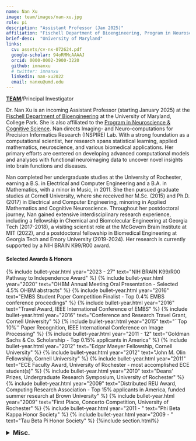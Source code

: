 ```yaml
---
name: Nan Xu
image: team/images/nan-xu.jpg
role: pi
description: "Assistant Professor (Jan 2025)"
affiliation: "Fischell Department of Bioengineering, Program in Neuroscience & Cognitive Science"
brief-desc:  "University of Maryland"
links:
  cv: assets/cv-nx-072624.pdf
  google-scholar: 94oRMMcAAAAJ
  orcid: 0000-0002-3900-3220
  github: imnanxu
  # twitter: imnanxu
  linkedin: nan-xu2022  
  email: nanxu@umd.edu
---
```

[**TEAM**](/team/)/Principal Investigator

Dr. Nan Xu is an incoming Assistant Professor (starting January 2025) at the [​Fischell Department of Bioengineering](https://bioe.umd.edu) at the University of Maryland, College Park. She is also affiliated to the [Program in Neuroscience & Cognitive Science](https://nacs.umd.edu). Nan directs Imaging- and Neuro-computations for Precision Informatics Research (INSPIRE) Lab. With a strong foundation as a computational scientist, her research spans statistical learning, applied mathematics, neuroscience, and various biomedical applications. Her primary efforts are centered on developing advanced computational models and analyses with functional neuroimaging data to uncover novel insights into brain functions and diseases. 

Nan completed her undergraduate studies at the University of Rochester, earning a B.S. in Electrical and Computer Engineering and a B.A. in Mathematics, with a minor in Music, in 2011. She then pursued graduate studies at Cornell University, where she received her M.Sc. (2015) and Ph.D. (2017) in Electrical and Computer Engineering, minoring in Applied Mathematics and Cognitive Neuroscience. Throughout her postdoctoral journey, Nan gained extensive interdisciplinary research experience, including a fellowship in Chemical and Biomolecular Engineering at Georgia Tech (2017-2018), a visiting scientist role at the McGovern Brain Institute at MIT (2022), and a postdoctoral fellowship in Biomedical Engineering at Georgia Tech and Emory University (2019-2024). Her research is currently supported by a NIH BRAIN K99/R00 award.

#### Selected Awards & Honors
{% include bullet-year.html 
  year="2023 - 27" 
  text="NIH BRAIN K99/R00 Pathway to Independence Award" 
%}
{% include bullet-year.html 
  year="2020" 
  text="OHBM Annual Meeting Oral Presentation - Selected 4.5% OHBM abstracts"
%}
{% include bullet-year.html 
  year="2016" 
  text="EMBS Student Paper Competition Finalist - Top 0.4% EMBS conference proceedings"
%}
{% include bullet-year.html 
  year="2016" 
  text="Travel Award, IEEE International Conference of EMBS"
%}
{% include bullet-year.html 
  year="2016" 
  text="Conference and Research Travel Grant, Cornell University"
%}
{% include bullet-year.html 
  year="2015" 
  text="``Top 10%'' Paper Recognition, IEEE International Conference on Image Processing"
%}
{% include bullet-year.html 
  year="2011 - 12" 
  text="Goldman Sachs & Co. Scholarship - Top 0.15% applicants in America"
%}
{% include bullet-year.html 
  year="2012" 
  text="Edgar Maeyer Fellowship, Cornell University"
%}
{% include bullet-year.html 
  year="2012" 
  text="John M. Olin Fellowship, Cornell University"
%}
{% include bullet-year.html 
  year="2011" 
  text="ECE Faculty Award, University of Rochester - most accomplished ECE student(s)"
%}
{% include bullet-year.html 
  year="2010" 
  text="Deans' Prizes, Undergraduate Research Symposium, University of Rochester"
%}
{% include bullet-year.html 
  year="2009" 
  text="Distributed REU Award, Computing Research Association - Top 15% applicants in America, funded summer research at Brown University"
%}
{% include bullet-year.html 
  year="2009" 
  text="First Place, Concerto Competition, University of Rochester"
%}
{% include bullet-year.html 
  year="2011 - " 
  text="Phi Beta Kappa Honor Society"
%}
{% include bullet-year.html 
  year="2009 - " 
  text="Tau Beta Pi Honor Society"
%}
{%include section.html%}
<details>
  <summary style="text-align: left; font-size: 1.25em; font-weight: bold;">Misc.</summary>
  <div class="content" style="line-height: 1.5; text-align: left;">
    Nan has broad interests spanning music, fine arts, photography, sports, and travel.
    <ul style="margin-top: 0.5em;">
      <li><b>Music.</b> She is a pianist, recognized as National Outstanding Pianist (China) in 2006, with top prizes at the Beijing Piano Festivals in 2004 and 2006, and the University of Rochester's Concerto Competition in 2009. She studied under Prof. Vincent Lenti at the Eastman School of Music (2007-2011), performed with the University of Rochester Symphony Orchestra and Cornell University Wind Ensemble, and enjoys music improvisation and composition, with some of her performances on <a href="https://www.youtube.com/watch?v=KgcuJSqEkYk">YouTube</a> and music improvisation pieces on <a href="https://soundcloud.com/xu-nan-47854440">SoundCloud</a>.</li>
      <li><b>Photography.</b> As a Master Photographer on <a href="https://gurushots.com/xiaonan.nxu/photos">GuruShots</a>, her photos have been exhibited globally, with U.S. moments in an online <a href="https://imnanxu.wixsite.com/west-coast-usa">album</a>.</li>
      <li><b>Others.</b> She played as a winger for the University of Rochester Women's Rugby Team, participating in the 2009 National Rugby Championship, and co-founded and presided over the International Tennis Club at Cornell University from 2013 to 2014.</li>
    </ul>
  </div>
</details>